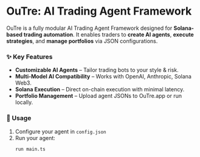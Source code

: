 # OuTre: AI Trading Agent Framework

OuTre is a fully modular AI Trading Agent Framework designed for **Solana-based trading automation**. It enables traders to **create AI agents**, **execute strategies**, and **manage portfolios** via JSON configurations.

### ✨ Key Features
- **Customizable AI Agents** – Tailor trading bots to your style & risk.
- **Multi-Model AI Compatibility** – Works with OpenAI, Anthropic, Solana Web3.
- **Solana Execution** – Direct on-chain execution with minimal latency.
- **Portfolio Management** – Upload agent JSONs to OuTre.app or run locally.

### 🔧 Usage
1. Configure your agent in `config.json`
2. Run your agent:
   ```bash
   run main.ts
